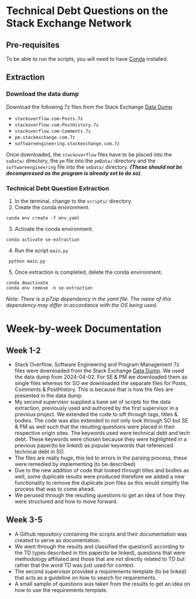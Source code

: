 # Technical Debt Questions on the Stack Exchange Network
## Pre-requisites
To be able to run the scripts, you will need to have [Conda](https://docs.conda.io/projects/conda/en/stable/user-guide/install/index.html) installed.
## Extraction
### Download the data dump
Download the following 7z files from the Stack Exchange [Data Dump](https://archive.org/details/stackexchange):
* `stackoverflow.com-Posts.7z`
* `stackoverflow.com-PostHistory.7z`
* `stackoverflow.com-Comments.7z`
* `pm.stackexchange.com.7z`
* `softwareengineering.stackexchange.com.7z`

Once downloaded, the `stackoverflow` files have to be placed into the `soData/` directory, the `pm` file into the `pmData/` directory and the `softwareengineering` file into the `seData/` directory.
**_(These should not be decompressed as the program is already set to do so)_**.

### Technical Debt Question Extraction
1. In the terminal, change to the `scripts/` directory.
2. Create the conda environment. 

```
conda env create -f env.yaml
``` 

3. Activate the conda environment.

```
conda activate se-extraction
```

4. Run the script `main.py`
```
 python main.py
```
5. Once extraction is completed, delete the conda environment.
```
conda deactivate
conda env remove -n se-extraction
```

_Note: There is a p7zip dependency in the yaml file. The name of this dependency may differ in accordance with the OS being used_.

# Week-by-week Documentation
## Week 1-2
* Stack Overflow, Software Engineering and Program Management 7z files were downloaded from the Stack Exchange [Data Dump](https://archive.org/details/stackexchange). We used the data dump from 2024-04-02. For SE & PM we downloaded them as single files whereas for SO we downloaded the separate files for Posts, Comments & PostHistory. This is because that is how the files are presented in the data dump.
* My second supervisor supplied a base set of scripts for the data extraction, previously used and authored by the first supervisor in a previous project. We extended the code to sift through tags, titles & bodies. The code was also extended to not only look through SO but SE & PM as well such that the resulting questions were placed in their respective origin sites. The keywords used were technical debt and tech debt. These keywords were chosen because they were highlighted in a previous paper(to be linked) as popular keywords that referenced technical debt in SO.
* The files are really huge, this led to errors in the parsing process, these were remedied by implementing (to be described)
* Due to the new addition of code that looked through titles and bodies as well, some duplicate results were produced therefore we added a new functionality to remove the duplicate json files as this would simplify the process that was to come ahead.
* We perused through the resulting questions to get an idea of how they were structured and how to move forward.

## Week 3-5
* A Github repository containing the scripts and their documentation was created to serve as documentation.
* We went through the results and classified the questionS according to the TD types described in this paper(to be linked), questions that were methodology affiliated and those that are not directly related to TD but rather that the word TD was just used for context.
* The second supervisor provided a requirements template (to be linked) that acts as a guideline on how to search for requirements.
* A small sample of questions was taken from the results to get an idea on how to use the requirements template.